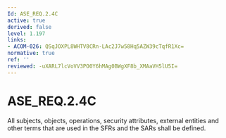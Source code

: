 ```yaml
---
Id: ASE_REQ.2.4C
active: true
derived: false
level: 1.197
links:
- ACOM-026: QSqJOXPL8WHTV8CRn-LAc2J7w58Hq5AZW39cTqfR1Xc=
normative: true
ref: ''
reviewed: -uXARL7lcVoVV3PO0Y6hMAg0BWgXF8b_XMAaVH5lU5I=
---
```


# ASE_REQ.2.4C

All subjects, objects, operations, security attributes, external entities and other terms that are used in the SFRs and the SARs shall be defined.